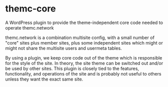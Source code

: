 # themc-core
A WordPress plugin to provide the theme-independent core code needed to operate themc.network

themc.network is a combination multisite config, with a small number of "core" sites plus member sites,
plus some independent sites which might or might not share the multisite users and usermeta tables.

By using a plugin, we keep core code out of the theme which is responsible for the style of the site.
In theory, the site theme can be switched out and/or be used by other sites. This plugin is closely
tied to the features, functionality, and operations of the site and is probably not useful to others
unless they want the exact same site.
